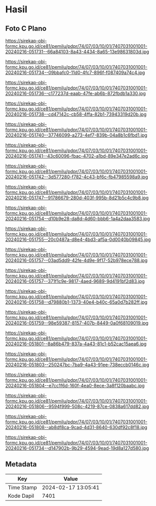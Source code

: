 # Hasil

## Foto C Plano

https://sirekap-obj-formc.kpu.go.id/ce81/pemilu/pdpr/74/07/03/10/01/7407031001001-20240216-051731--66a84103-8a43-4434-8a65-13e98631803d.jpg

https://sirekap-obj-formc.kpu.go.id/ce81/pemilu/pdpr/74/07/03/10/01/7407031001001-20240216-051734--09bbafc0-11d0-4fc7-896f-f087409a74c4.jpg

https://sirekap-obj-formc.kpu.go.id/ce81/pemilu/pdpr/74/07/03/10/01/7407031001001-20240216-051736--c177237d-eaab-47fe-ab6b-872fbdb1a330.jpg

https://sirekap-obj-formc.kpu.go.id/ce81/pemilu/pdpr/74/07/03/10/01/7407031001001-20240216-051738--cd47142c-cb58-4ffa-82b1-73943319d20b.jpg

https://sirekap-obj-formc.kpu.go.id/ce81/pemilu/pdpr/74/07/03/10/01/7407031001001-20240216-051740--37746099-a273-4ef7-839b-04a8b1c6fbd1.jpg

https://sirekap-obj-formc.kpu.go.id/ce81/pemilu/pdpr/74/07/03/10/01/7407031001001-20240216-051741--43c60096-fbac-4702-a1bd-89e347e2ad6c.jpg

https://sirekap-obj-formc.kpu.go.id/ce81/pemilu/pdpr/74/07/03/10/01/7407031001001-20240216-051742--3d577280-f782-4c43-bf6c-fb47985598a9.jpg

https://sirekap-obj-formc.kpu.go.id/ce81/pemilu/pdpr/74/07/03/10/01/7407031001001-20240216-051747--91786679-280d-403f-995b-8d21b5c4c9b8.jpg

https://sirekap-obj-formc.kpu.go.id/ce81/pemilu/pdpr/74/07/03/10/01/7407031001001-20240216-051754--d10b9e28-da8d-4d60-bbb6-1a4a2daa3583.jpg

https://sirekap-obj-formc.kpu.go.id/ce81/pemilu/pdpr/74/07/03/10/01/7407031001001-20240216-051755--20c0487a-d8e4-4bd3-af5a-0d0040b09845.jpg

https://sirekap-obj-formc.kpu.go.id/ce81/pemilu/pdpr/74/07/03/10/01/7407031001001-20240216-051757--03ad5dd9-42fe-4d9e-9f17-52b978ece788.jpg

https://sirekap-obj-formc.kpu.go.id/ce81/pemilu/pdpr/74/07/03/10/01/7407031001001-20240216-051757--371f1c9e-9817-4aed-9689-9d4191bf2d83.jpg

https://sirekap-obj-formc.kpu.go.id/ce81/pemilu/pdpr/74/07/03/10/01/7407031001001-20240216-051758--d79880b1-1373-40e4-b40c-65a0d7b282ff.jpg

https://sirekap-obj-formc.kpu.go.id/ce81/pemilu/pdpr/74/07/03/10/01/7407031001001-20240216-051759--98e59387-8157-407b-8449-0a0f68109019.jpg

https://sirekap-obj-formc.kpu.go.id/ce81/pemilu/pdpr/74/07/03/10/01/7407031001001-20240216-051801--8a86b479-837a-4a43-81c1-b52cac15aea6.jpg

https://sirekap-obj-formc.kpu.go.id/ce81/pemilu/pdpr/74/07/03/10/01/7407031001001-20240216-051803--250247bc-7ba9-4a43-91ee-738eccb0146c.jpg

https://sirekap-obj-formc.kpu.go.id/ce81/pemilu/pdpr/74/07/03/10/01/7407031001001-20240216-051804--e7cc1f6d-160f-4ea0-8ece-3a8f120baabc.jpg

https://sirekap-obj-formc.kpu.go.id/ce81/pemilu/pdpr/74/07/03/10/01/7407031001001-20240216-051806--9594f999-508c-4219-87ce-0838a617dd82.jpg

https://sirekap-obj-formc.kpu.go.id/ce81/pemilu/pdpr/74/07/03/10/01/7407031001001-20240216-051808--ab8df8ca-9cad-4d31-8640-630df92c8f18.jpg

https://sirekap-obj-formc.kpu.go.id/ce81/pemilu/pdpr/74/07/03/10/01/7407031001001-20240216-051734--d147902b-9b29-4594-9ead-19d8a127d580.jpg


## Metadata

| Key        | Value               |
| ---------- | ------------------- |
| Time Stamp | 2024-02-17 13:05:41 |
| Kode Dapil | 7401                |



